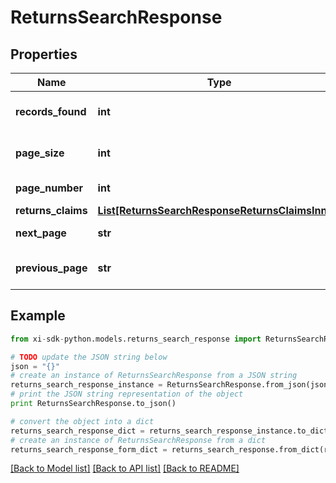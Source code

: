 # ReturnsSearchResponse


## Properties

Name | Type | Description | Notes
------------ | ------------- | ------------- | -------------
**records_found** | **int** | Number of records found. | [optional] 
**page_size** | **int** | Number of records in a page. | [optional] 
**page_number** | **int** | Number of page. | [optional] 
**returns_claims** | [**List[ReturnsSearchResponseReturnsClaimsInner]**](ReturnsSearchResponseReturnsClaimsInner.md) |  | [optional] 
**next_page** | **str** | URL for the next page. | [optional] 
**previous_page** | **str** | URL for the previous page. | [optional] 

## Example

```python
from xi-sdk-python.models.returns_search_response import ReturnsSearchResponse

# TODO update the JSON string below
json = "{}"
# create an instance of ReturnsSearchResponse from a JSON string
returns_search_response_instance = ReturnsSearchResponse.from_json(json)
# print the JSON string representation of the object
print ReturnsSearchResponse.to_json()

# convert the object into a dict
returns_search_response_dict = returns_search_response_instance.to_dict()
# create an instance of ReturnsSearchResponse from a dict
returns_search_response_form_dict = returns_search_response.from_dict(returns_search_response_dict)
```
[[Back to Model list]](../README.md#documentation-for-models) [[Back to API list]](../README.md#documentation-for-api-endpoints) [[Back to README]](../README.md)


